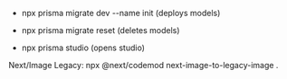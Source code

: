 - npx prisma migrate dev --name init (deploys models)

- npx prisma migrate reset (deletes models)

- npx prisma studio (opens studio)

Next/Image Legacy: npx @next/codemod next-image-to-legacy-image .
